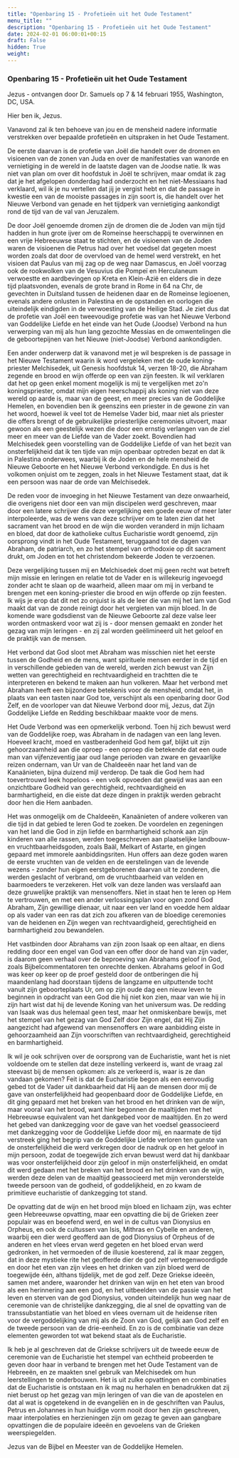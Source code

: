 ```yaml
---
title: "Openbaring 15 - Profetieën uit het Oude Testament"
menu_title: ""
description: "Openbaring 15 - Profetieën uit het Oude Testament"
date: 2024-02-01 06:00:01+00:15
draft: False
hidden: True
weight:
---
```

### Openbaring 15 - Profetieën uit het Oude Testament

Jezus - ontvangen door Dr. Samuels op 7 & 14 februari 1955, Washington, DC, USA.

Hier ben ik, Jezus.

Vanavond zal ik ten behoeve van jou en de mensheid nadere informatie verstrekken over bepaalde profetieën en uitspraken in het Oude Testament.

De eerste daarvan is de profetie van Joël die handelt over de dromen en visioenen van de zonen van Juda en over de manifestaties van wanorde en vernietiging in de wereld in de laatste dagen van de Joodse natie. Ik was niet van plan om over dit hoofdstuk in Joël te schrijven, maar omdat ik zag dat je het afgelopen donderdag had onderzocht en het niet-Messiaans had verklaard, wil ik je nu vertellen dat jij je vergist hebt en dat de passage in kwestie een van de mooiste passages in zijn soort is, die handelt over het Nieuwe Verbond van genade en het tijdperk van vernietiging aankondigt rond de tijd van de val van Jeruzalem.

De door Joël genoemde dromen zijn de dromen die de Joden van mijn tijd hadden in hun grote ijver om de Romeinse heerschappij te overwinnen en een vrije Hebreeuwse staat te stichten, en de visioenen van de Joden waren de visioenen die Petrus had over het voedsel dat gegeten moest worden zoals dat door de overvloed van de hemel werd verstrekt, en het visioen dat Paulus van mij zag op de weg naar Damascus, en Joël voorzag ook de rookwolken van de Vesuvius die Pompeï en Herculaneum verwoestte en aardbevingen op Kreta en Klein-Azië en elders die in deze tijd plaatsvonden, evenals de grote brand in Rome in 64 na Chr, de gevechten in Duitsland tussen de heidenen daar en de Romeinse legioenen, evenals andere onlusten in Palestina en de opstanden en oorlogen die uiteindelijk eindigden in de verwoesting van de Heilige Stad. Je ziet dus dat de profetie van Joël een tweevoudige profetie was van het Nieuwe Verbond van Goddelijke Liefde en het einde van het Oude (Joodse) Verbond na hun verwerping van mij als hun lang gezochte Messias en de omwentelingen die de geboortepijnen van het Nieuwe (niet-Joodse) Verbond aankondigden.

Een ander onderwerp dat ik vanavond met je wil bespreken is de passage in het Nieuwe Testament waarin ik word vergeleken met de oude koning-priester Melchisedek, uit Genesis hoofdstuk 14, verzen 18-20, die Abraham zegende en brood en wijn offerde op een van zijn feesten. Ik wil verklaren dat het op geen enkel moment mogelijk is mij te vergelijken met zo'n koningspriester, omdat mijn eigen heerschappij als koning niet van deze wereld op aarde is, maar van de geest, en meer precies van de Goddelijke Hemelen, en bovendien ben ik geenszins een priester in de gewone zin van het woord, hoewel ik veel tot de Hemelse Vader bid, maar niet als priester die offers brengt of de gebruikelijke priesterlijke ceremonies uitvoert, maar gewoon als een geestelijk wezen die door een ernstig verlangen van de ziel meer en meer van de Liefde van de Vader zoekt. Bovendien had Melchisedek geen voorstelling van de Goddelijke Liefde of van het bezit van onsterfelijkheid dat ik ten tijde van mijn openbaar optreden bezat en dat ik in Palestina onderwees, waarbij ik de Joden en de hele mensheid de Nieuwe Geboorte en het Nieuwe Verbond verkondigde. En dus is het volkomen onjuist om te zeggen, zoals in het Nieuwe Testament staat, dat ik een persoon was naar de orde van Melchisedek.

De reden voor de invoeging in het Nieuwe Testament van deze onwaarheid, die overigens niet door een van mijn discipelen werd geschreven, maar door een latere schrijver die deze vergelijking een goede eeuw of meer later interpoleerde, was de wens van deze schrijver om te laten zien dat het sacrament van het brood en de wijn die worden veranderd in mijn lichaam en bloed, dat door de katholieke cultus Eucharistie wordt genoemd, zijn oorsprong vindt in het Oude Testament, teruggaand tot de dagen van Abraham, de patriarch, en zo het stempel van orthodoxie op dit sacrament drukt, om Joden en tot het christendom bekeerde Joden te verzoenen.

Deze vergelijking tussen mij en Melchisedek doet mij geen recht wat betreft mijn missie en leringen en relatie tot de Vader en is willekeurig ingevoegd zonder acht te slaan op de waarheid, alleen maar om mij in verband te brengen met een koning-priester die brood en wijn offerde op zijn feesten. Ik wijs je erop dat dit net zo onjuist is als de leer die van mij het lam van God maakt dat van de zonde reinigt door het vergieten van mijn bloed. In de komende ware godsdienst van de Nieuwe Geboorte zal deze valse leer worden ontmaskerd voor wat zij is - door mensen gemaakt en zonder het gezag van mijn leringen - en zij zal worden geëlimineerd uit het geloof en de praktijk van de mensen.

Het verbond dat God sloot met Abraham was misschien niet het eerste tussen de Godheid en de mens, want spirituele mensen eerder in de tijd en in verschillende gebieden van de wereld, werden zich bewust van Zijn wetten van gerechtigheid en rechtvaardigheid en trachtten die te interpreteren en bekend te maken aan hun volkeren. Maar het verbond met Abraham heeft een bijzondere betekenis voor de mensheid, omdat het, in plaats van een tasten naar God toe, verschijnt als een openbaring door God Zelf, en de voorloper van dat Nieuwe Verbond door mij, Jezus, dat Zijn Goddelijke Liefde en Redding beschikbaar maakte voor de mens.

Het Oude Verbond was een opmerkelijk verbond. Toen hij zich bewust werd van de Goddelijke roep, was Abraham in de nadagen van een lang leven. Hoeveel kracht, moed en vastberadenheid God hem gaf, blijkt uit zijn gehoorzaamheid aan die oproep - een oproep die betekende dat een oude man van vijfenzeventig jaar oud lange perioden van zware en gevaarlijke reizen ondernam, van Ur van de Chaldeeën naar het land van de Kanaänieten, bijna duizend mijl verderop. De taak die God hem had toevertrouwd leek hopeloos - een volk opvoeden dat gewijd was aan een onzichtbare Godheid van gerechtigheid, rechtvaardigheid en barmhartigheid, en die eiste dat deze dingen in praktijk werden gebracht door hen die Hem aanbaden.

Het was onmogelijk om de Chaldeeën, Kanaänieten of andere volkeren van die tijd in dat gebied te leren God te zoeken. De voordelen en zegeningen van het land die God in zijn liefde en barmhartigheid schonk aan zijn kinderen van alle rassen, werden toegeschreven aan plaatselijke landbouw- en vruchtbaarheidsgoden, zoals Baäl, Melkart of Astarte, en gingen gepaard met immorele aanbiddingsriten. Hun offers aan deze goden waren de eerste vruchten van de velden en de eerstelingen van de levende wezens - zonder hun eigen eerstgeborenen daarvan uit te zonderen, die werden geslacht of verbrand, om de vruchtbaarheid van velden en baarmoeders te verzekeren. Het volk van deze landen was verslaafd aan deze gruwelijke praktijk van mensenoffers. Niet in staat hen te leren op Hem te vertrouwen, en met een ander verlossingsplan voor ogen zond God Abraham, Zijn gewillige dienaar, uit naar een ver land en voedde hem aldaar op als vader van een ras dat zich zou afkeren van de bloedige ceremonies van de heidenen en Zijn wegen van rechtvaardigheid, gerechtigheid en barmhartigheid zou bewandelen.

Het vastbinden door Abrahams van zijn zoon Isaak op een altaar, en diens redding door een engel van God van een offer door de hand van zijn vader, is daarom geen verhaal over de beproeving van Abrahams geloof in God, zoals Bijbelcommentatoren ten onrechte denken. Abrahams geloof in God was keer op keer op de proef gesteld door de ontberingen die hij maandenlang had doorstaan tijdens de langzame en uitputtende tocht vanuit zijn geboorteplaats Ur, om op zijn oude dag een nieuw leven te beginnen in opdracht van een God die hij niet kon zien, maar van wie hij in zijn hart wist dat hij de levende Koning van het universum was. De redding van Isaak was dus helemaal geen test, maar het onmiskenbare bewijs, met het stempel van het gezag van God Zelf door Zijn engel, dat Hij Zijn aangezicht had afgewend van mensenoffers en ware aanbidding eiste in gehoorzaamheid aan Zijn voorschriften van rechtvaardigheid, gerechtigheid en barmhartigheid.

Ik wil je ook schrijven over de oorsprong van de Eucharistie, want het is niet voldoende om te stellen dat deze instelling verkeerd is, want de vraag zal steevast bij de mensen opkomen: als ze verkeerd is, waar is ze dan vandaan gekomen? Feit is dat de Eucharistie begon als een eenvoudig gebed tot de Vader uit dankbaarheid dat Hij aan de mensen door mij de gave van onsterfelijkheid had geopenbaard door de Goddelijke Liefde, en dit ging gepaard met het breken van het brood en het drinken van de wijn, maar vooral van het brood, want hier begonnen de maaltijden met het Hebreeuwse equivalent van het dankgebed voor de maaltijden. En zo werd het gebed van dankzegging voor de gave van het voedsel geassocieerd met dankzegging voor de Goddelijke Liefde door mij, en naarmate de tijd verstreek ging het begrip van de Goddelijke Liefde verloren ten gunste van de onsterfelijkheid die werd verkregen door de nadruk op en het geloof in mijn persoon, zodat de toegewijde zich ervan bewust werd dat hij dankbaar was voor onsterfelijkheid door zijn geloof in mijn onsterfelijkheid, en omdat dit werd gedaan met het breken van het brood en het drinken van de wijn, werden deze delen van de maaltijd geassocieerd met mijn veronderstelde tweede persoon van de godheid, of goddelijkheid, en zo kwam de primitieve eucharistie of dankzegging tot stand.

De opvatting dat de wijn en het brood mijn bloed en lichaam zijn, was echter geen Hebreeuwse opvatting, maar een opvatting die bij de Grieken zeer populair was en beoefend werd, en wel in de cultus van Dionysius en Orpheus, en ook de cultussen van Isis, Mithras en Cybelle en anderen, waarbij een dier werd geofferd aan de god Dionysius of Orpheus of de anderen en het vlees ervan werd gegeten en het bloed ervan werd gedronken, in het vermoeden of de illusie koesterend, zal ik maar zeggen, dat in deze mystieke rite het geofferde dier de god zelf vertegenwoordigde en door het eten van zijn vlees en het drinken van zijn bloed werd de toegewijde één, althans tijdelijk, met de god zelf. Deze Griekse ideeën, samen met andere, waaronder het drinken van wijn en het eten van brood als een herinnering aan een god, en het uitbeelden van de passie van het leven en sterven van de god Dionysius, vonden uiteindelijk hun weg naar de ceremonie van de christelijke dankzegging, die al snel de opvatting van de transsubstantiatie van het bloed en vlees overnam uit de heidense riten voor de vergoddelijking van mij als de Zoon van God, gelijk aan God zelf en de tweede persoon van de drie-eenheid. En zo is de combinatie van deze elementen geworden tot wat bekend staat als de Eucharistie.

Ik heb je al geschreven dat de Griekse schrijvers uit de tweede eeuw de ceremonie van de Eucharistie het stempel van echtheid probeerden te geven door haar in verband te brengen met het Oude Testament van de Hebreeën, en ze maakten snel gebruik van Melchisedek om hun leerstellingen te onderbouwen. Het is uit zulke opvattingen en combinaties dat de Eucharistie is ontstaan en ik mag nu herhalen en benadrukken dat zij niet berust op het gezag van mijn leringen of van die van de apostelen en dat al wat is opgetekend in de evangeliën en in de geschriften van Paulus, Petrus en Johannes in hun huidige vorm nooit door hen zijn geschreven, maar interpolaties en herzieningen zijn om gezag te geven aan gangbare opvattingen die de populaire ideeën en gevoelens van de Grieken weerspiegelden.

Jezus van de Bijbel en Meester van de Goddelijke Hemelen.
